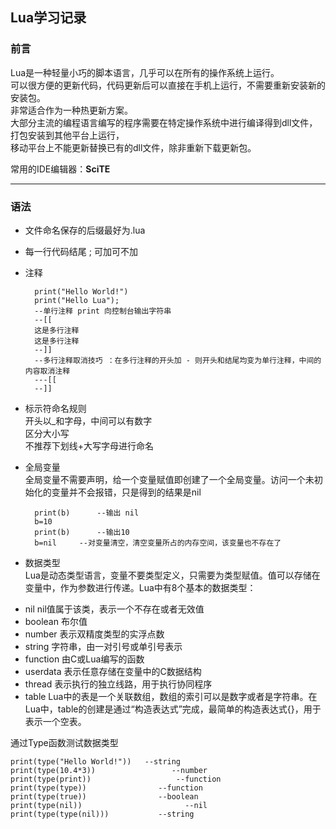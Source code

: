 ## Lua学习记录 ##
### 前言 ###
Lua是一种轻量小巧的脚本语言，几乎可以在所有的操作系统上运行。  
可以很方便的更新代码，代码更新后可以直接在手机上运行，不需要重新安装新的安装包。  
非常适合作为一种热更新方案。  
大部分主流的编程语言编写的程序需要在特定操作系统中进行编译得到dll文件，打包安装到其他平台上运行，  
移动平台上不能更新替换已有的dll文件，除非重新下载更新包。  

常用的IDE编辑器：**SciTE**   

----------
### 语法 ###
- 文件命名保存的后缀最好为.lua
- 每一行代码结尾 ; 可加可不加
- 注释       

		print("Hello World!")
		print("Hello Lua");
		--单行注释 print 向控制台输出字符串
		--[[
		这是多行注释
		这是多行注释
		--]]  
		--多行注释取消技巧 ：在多行注释的开头加 - 则开头和结尾均变为单行注释，中间的内容取消注释
		---[[
		--]]  
- 标示符命名规则   
开头以_和字母，中间可以有数字   
区分大小写   
不推荐下划线+大写字母进行命名  

- 全局变量  
全局变量不需要声明，给一个变量赋值即创建了一个全局变量。访问一个未初始化的变量并不会报错，只是得到的结果是nil  

		print(b)      --输出 nil
		b=10  
		print(b)      --输出10  
		b=nil     --对变量清空，清空变量所占的内存空间，该变量也不存在了  

- 数据类型     
Lua是动态类型语言，变量不要类型定义，只需要为类型赋值。值可以存储在变量中，作为参数进行传递。Lua中有8个基本的数据类型：  

>
- nil  nil值属于该类，表示一个不存在或者无效值   
- boolean 布尔值
- number  表示双精度类型的实浮点数    
- string  字符串，由一对引号或单引号表示   
- function 由C或Lua编写的函数   
- userdata  表示任意存储在变量中的C数据结构   
- thread 表示执行的独立线路，用于执行协同程序   
- table Lua中的表是一个关联数组，数组的索引可以是数字或者是字符串。在Lua中，table的创建是通过“构造表达式”完成，最简单的构造表达式{}，用于表示一个空表。  

通过Type函数测试数据类型    

	print(type("Hello World!"))   --string
	print(type(10.4*3))                 --number
	print(type(print))                   --function
	print(type(type))		  	     --function
	print(type(true))			     --boolean
	print(type(nil))                       --nil
	print(type(type(nil)))		     --string

